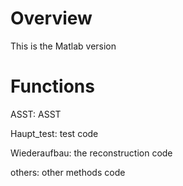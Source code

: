 # Overview
This is the Matlab version
# Functions
ASST: ASST

Haupt_test: test code

Wiederaufbau: the reconstruction code

others: other methods code
